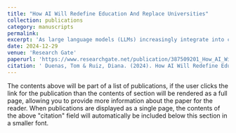 ```yaml
---
title: "How AI Will Redefine Education And Replace Universities"
collection: publications
category: manuscripts
permalink: 
excerpt: 'As large language models (LLMs) increasingly integrate into critical applications, mitigating errors like hallucinations becomes paramount for AI safety.'
date: 2024-12-29
venue: 'Research Gate'
paperurl: 'https://www.researchgate.net/publication/387509201_How_AI_Will_Redefine_Education_And_Replace_Universities'
citation: ' Duenas, Tom & Ruiz, Diana. (2024). How AI Will Redefine Education And Replace Universities. 10.13140/RG.2.2.24542.24643.'
---
```


The contents above will be part of a list of publications, if the user clicks the link for the publication than the contents of section will be rendered as a full page, allowing you to provide more information about the paper for the reader. When publications are displayed as a single page, the contents of the above "citation" field will automatically be included below this section in a smaller font.
